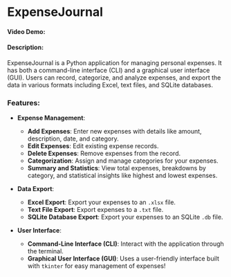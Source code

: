 # ExpenseJournal

#### Video Demo: <URL HERE>

#### Description:
ExpenseJournal is a Python application for managing personal expenses. It has both a command-line interface (CLI) and a graphical user interface (GUI). Users can record, categorize, and analyze expenses, and export the data in various formats including Excel, text files, and SQLite databases.

### Features:
- **Expense Management**:
  - **Add Expenses**: Enter new expenses with details like amount, description, date, and category.
  - **Edit Expenses**: Edit existing expense records.
  - **Delete Expenses**: Remove expenses from the record.
  - **Categorization**: Assign and manage categories for your expenses.
  - **Summary and Statistics**: View total expenses, breakdowns by category, and statistical insights like highest and lowest expenses.

- **Data Export**:
  - **Excel Export**: Export your expenses to an `.xlsx` file.
  - **Text File Export**: Export expenses to a `.txt` file.
  - **SQLite Database Export**: Export your expenses to an SQLite `.db` file.

- **User Interface**:
  - **Command-Line Interface (CLI)**: Interact with the application through the terminal.
  - **Graphical User Interface (GUI)**: Uses a user-friendly interface built with `tkinter` for easy management of expenses!

